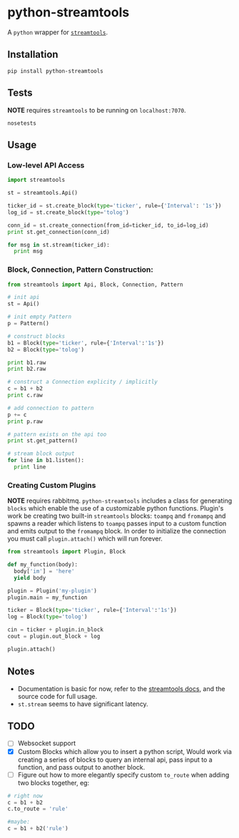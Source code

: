 python-streamtools
==================

A `python` wrapper for [`streamtools`](http://nytlabs.github.io/streamtools).

## Installation
```
pip install python-streamtools
```

## Tests
**NOTE** requires `streamtools` to be running on `localhost:7070`.
```
nosetests
```

## Usage 

### Low-level API Access
```python
import streamtools 

st = streamtools.Api()

ticker_id = st.create_block(type='ticker', rule={'Interval': '1s'})
log_id = st.create_block(type='tolog')

conn_id = st.create_connection(from_id=ticker_id, to_id=log_id)
print st.get_connection(conn_id)

for msg in st.stream(ticker_id):
  print msg
```

### Block, Connection, Pattern Construction:

```python
from streamtools import Api, Block, Connection, Pattern 

# init api
st = Api()

# init empty Pattern
p = Pattern()

# construct blocks
b1 = Block(type='ticker', rule={'Interval':'1s'})
b2 = Block(type='tolog')

print b1.raw
print b2.raw

# construct a Connection explicity / implicitly
c = b1 + b2
print c.raw

# add connection to pattern
p += c
print p.raw

# pattern exists on the api too
print st.get_pattern()

# stream block output
for line in b1.listen():
  print line
```

### Creating Custom Plugins
**NOTE** requires rabbitmq.
`python-streamtools` includes a class for generating `blocks` which enable the use of a customizable python functions.  Plugin's work be creating two built-in `streamtools` blocks: `toampq` and `fromampq` and spawns a reader which listens to `toampq` passes input to a custom function and emits output to the `fromampq` block. In order to initialize the connection you must call `plugin.attach()` which will run forever.
```python
from streamtools import Plugin, Block 

def my_function(body):
  body['im'] = 'here'
  yield body

plugin = Plugin('my-plugin')
plugin.main = my_function 

ticker = Block(type='ticker', rule={'Interval':'1s'})
log = Block(type='tolog')

cin = ticker + plugin.in_block
cout = plugin.out_block + log 

plugin.attach()
```

## Notes
* Documentation is basic for now, refer to the [streamtools docs](http://nytlabs.github.io/streamtools/docs/), and the source code for full usage.
* `st.stream` seems to have significant latency.

## TODO

- [ ] Websocket support
- [x] Custom Blocks which allow you to insert a python script, Would work via creating a series of blocks to query an internal api, pass input to a function, and pass output to another block.
- [ ] Figure out how to more elegantly specify custom `to_route` when adding two blocks together, eg:

```python
# right now 
c = b1 + b2 
c.to_route = 'rule'

#maybe:
c = b1 + b2('rule')
```
